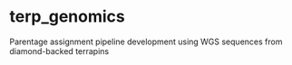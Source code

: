 # terp_genomics
Parentage assignment pipeline development using WGS sequences from diamond-backed terrapins
